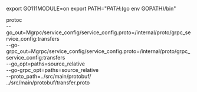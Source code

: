 export GO111MODULE=on
export PATH="$PATH:$(go env GOPATH)/bin"

protoc \
    --go_out=Mgrpc/service_config/service_config.proto=/internal/proto/grpc_service_config:transfers \
    --go-grpc_out=Mgrpc/service_config/service_config.proto=/internal/proto/grpc_service_config:transfers \
    --go_opt=paths=source_relative \
    --go-grpc_opt=paths=source_relative \
    --proto_path=../src/main/protobuf/ \
    ../src/main/protobuf/transfer.proto
